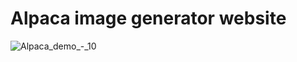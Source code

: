 # Alpaca image generator website

![Alpaca_demo_-_10](https://user-images.githubusercontent.com/47112242/148921398-44879181-c7ae-4708-ba43-14a1e0e06c5f.gif)
